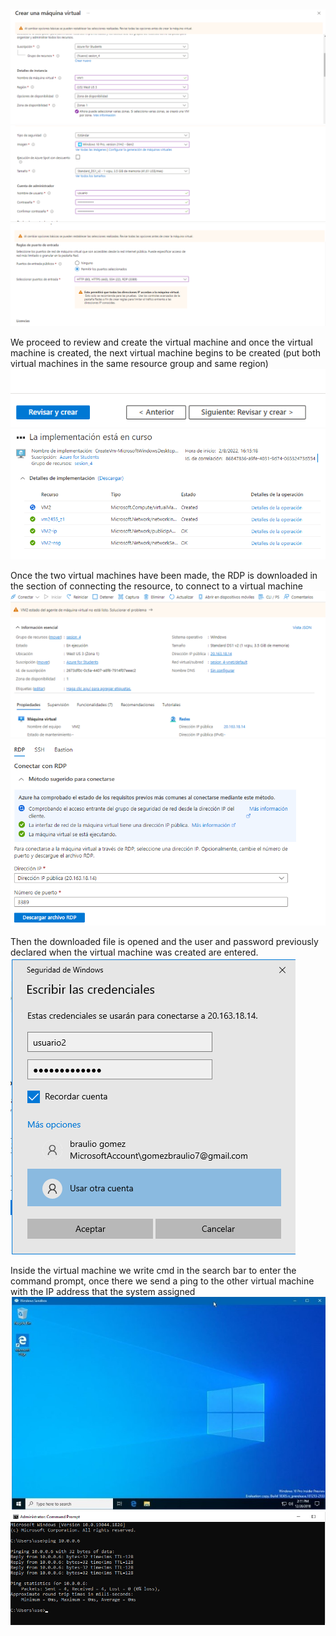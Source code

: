 ## 
![](imagenes\1.PNG)
![](imagenes\2.PNG)
![](imagenes\3.PNG)

We proceed to review and create the virtual machine and once the virtual machine is created, the next virtual machine begins to be created (put both virtual machines in the same resource group and same region)
![](imagenes\4.PNG)
![](imagenes\5.PNG)

Once the two virtual machines have been made, the RDP is downloaded in the section of connecting the resource, to connect to a virtual machine
![](imagenes\6.PNG)
![](imagenes\7.PNG)

Then the downloaded file is opened and the user and password previously declared when the virtual machine was created are entered.
![](imagenes\8.PNG)

Inside the virtual machine we write cmd in the search bar to enter the command prompt, once there we send a ping to the other virtual machine with the IP address that the system assigned
![](imagenes\9.PNG)
![](imagenes\10.PNG)

